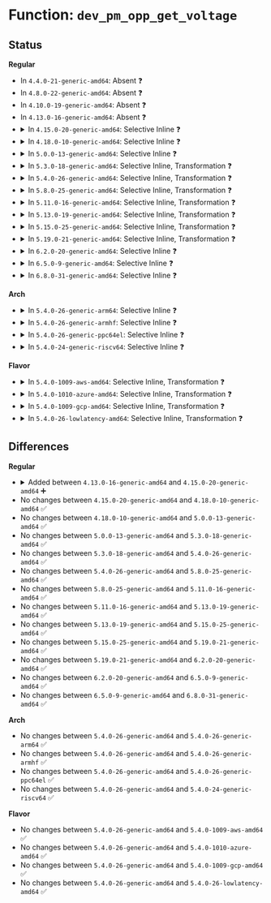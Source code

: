 # Function: <code>dev_pm_opp_get_voltage</code>

## Status
<b>Regular</b>
<ul>
<li>
In <code>4.4.0-21-generic-amd64</code>: Absent ❓
</li>
<li>
In <code>4.8.0-22-generic-amd64</code>: Absent ❓
</li>
<li>
In <code>4.10.0-19-generic-amd64</code>: Absent ❓
</li>
<li>
In <code>4.13.0-16-generic-amd64</code>: Absent ❓
</li>
<li>
<details>
<summary>In <code>4.15.0-20-generic-amd64</code>: Selective Inline ❓</summary>

```c
long unsigned int dev_pm_opp_get_voltage(struct dev_pm_opp * opp)
```

```json
{
  "name": "dev_pm_opp_get_voltage",
  "collision_type": "Unique Global",
  "inline_type": "Selective",
  "funcs": [
    {
      "addr": 18446744071587053184,
      "name": "dev_pm_opp_get_voltage",
      "external": true,
      "loc": "drivers/opp/core.c:101",
      "file": "drivers/opp/core.c",
      "inline": "not declared, inlined",
      "caller_inline": [],
      "caller_func": [
        "drivers/thermal/devfreq_cooling.c:of_devfreq_cooling_register_power"
      ]
    }
  ],
  "symbols": [
    {
      "addr": 18446744071587053184,
      "name": "dev_pm_opp_get_voltage",
      "section": ".text",
      "bind": "STB_GLOBAL",
      "size": 54
    }
  ]
}
```
</details>
</li>
<li>
<details>
<summary>In <code>4.18.0-10-generic-amd64</code>: Selective Inline ❓</summary>

```c
long unsigned int dev_pm_opp_get_voltage(struct dev_pm_opp * opp)
```

```json
{
  "name": "dev_pm_opp_get_voltage",
  "collision_type": "Unique Global",
  "inline_type": "Selective",
  "funcs": [
    {
      "addr": 18446744071587351648,
      "name": "dev_pm_opp_get_voltage",
      "external": true,
      "loc": "drivers/opp/core.c:99",
      "file": "drivers/opp/core.c",
      "inline": "not declared, inlined",
      "caller_inline": [],
      "caller_func": [
        "drivers/thermal/devfreq_cooling.c:of_devfreq_cooling_register_power"
      ]
    }
  ],
  "symbols": [
    {
      "addr": 18446744071587351648,
      "name": "dev_pm_opp_get_voltage",
      "section": ".text",
      "bind": "STB_GLOBAL",
      "size": 54
    }
  ]
}
```
</details>
</li>
<li>
<details>
<summary>In <code>5.0.0-13-generic-amd64</code>: Selective Inline ❓</summary>

```c
long unsigned int dev_pm_opp_get_voltage(struct dev_pm_opp * opp)
```

```json
{
  "name": "dev_pm_opp_get_voltage",
  "collision_type": "Unique Global",
  "inline_type": "Selective",
  "funcs": [
    {
      "addr": 18446744071587530784,
      "name": "dev_pm_opp_get_voltage",
      "external": true,
      "loc": "drivers/opp/core.c:104",
      "file": "drivers/opp/core.c",
      "inline": "not declared, inlined",
      "caller_inline": [],
      "caller_func": [
        "drivers/thermal/devfreq_cooling.c:of_devfreq_cooling_register_power"
      ]
    }
  ],
  "symbols": [
    {
      "addr": 18446744071587530784,
      "name": "dev_pm_opp_get_voltage",
      "section": ".text",
      "bind": "STB_GLOBAL",
      "size": 54
    }
  ]
}
```
</details>
</li>
<li>
<details>
<summary>In <code>5.3.0-18-generic-amd64</code>: Selective Inline, Transformation ❓</summary>

```c
long unsigned int dev_pm_opp_get_voltage(struct dev_pm_opp * opp)
```

```json
{
  "name": "dev_pm_opp_get_voltage",
  "collision_type": "Unique Global",
  "inline_type": "Selective",
  "funcs": [
    {
      "addr": 18446744071587812758,
      "name": "dev_pm_opp_get_voltage",
      "external": true,
      "loc": "drivers/opp/core.c:101",
      "file": "drivers/opp/core.c",
      "inline": "not declared, inlined",
      "caller_inline": [],
      "caller_func": [
        "drivers/thermal/devfreq_cooling.c:of_devfreq_cooling_register_power"
      ]
    }
  ],
  "symbols": [
    {
      "addr": 18446744071587812758,
      "name": "dev_pm_opp_get_voltage.cold",
      "section": ".text",
      "bind": "STB_LOCAL",
      "size": 26
    },
    {
      "addr": 18446744071587805312,
      "name": "dev_pm_opp_get_voltage",
      "section": ".text",
      "bind": "STB_GLOBAL",
      "size": 40
    }
  ]
}
```
</details>
</li>
<li>
<details>
<summary>In <code>5.4.0-26-generic-amd64</code>: Selective Inline, Transformation ❓</summary>

```c
long unsigned int dev_pm_opp_get_voltage(struct dev_pm_opp * opp)
```

```json
{
  "name": "dev_pm_opp_get_voltage",
  "collision_type": "Unique Global",
  "inline_type": "Selective",
  "funcs": [
    {
      "addr": 18446744071588018052,
      "name": "dev_pm_opp_get_voltage",
      "external": true,
      "loc": "drivers/opp/core.c:101",
      "file": "drivers/opp/core.c",
      "inline": "not declared, inlined",
      "caller_inline": [],
      "caller_func": [
        "drivers/thermal/devfreq_cooling.c:of_devfreq_cooling_register_power"
      ]
    }
  ],
  "symbols": [
    {
      "addr": 18446744071588018052,
      "name": "dev_pm_opp_get_voltage.cold",
      "section": ".text",
      "bind": "STB_LOCAL",
      "size": 26
    },
    {
      "addr": 18446744071588010336,
      "name": "dev_pm_opp_get_voltage",
      "section": ".text",
      "bind": "STB_GLOBAL",
      "size": 40
    }
  ]
}
```
</details>
</li>
<li>
<details>
<summary>In <code>5.8.0-25-generic-amd64</code>: Selective Inline, Transformation ❓</summary>

```c
long unsigned int dev_pm_opp_get_voltage(struct dev_pm_opp * opp)
```

```json
{
  "name": "dev_pm_opp_get_voltage",
  "collision_type": "Unique Global",
  "inline_type": "Selective",
  "funcs": [
    {
      "addr": 18446744071588876804,
      "name": "dev_pm_opp_get_voltage",
      "external": true,
      "loc": "drivers/opp/core.c:101",
      "file": "drivers/opp/core.c",
      "inline": "not declared, inlined",
      "caller_inline": [],
      "caller_func": [
        "drivers/thermal/devfreq_cooling.c:devfreq_cooling_gen_tables"
      ]
    }
  ],
  "symbols": [
    {
      "addr": 18446744071588876804,
      "name": "dev_pm_opp_get_voltage.cold",
      "section": ".text",
      "bind": "STB_LOCAL",
      "size": 26
    },
    {
      "addr": 18446744071588863472,
      "name": "dev_pm_opp_get_voltage",
      "section": ".text",
      "bind": "STB_GLOBAL",
      "size": 40
    }
  ]
}
```
</details>
</li>
<li>
<details>
<summary>In <code>5.11.0-16-generic-amd64</code>: Selective Inline, Transformation ❓</summary>

```c
long unsigned int dev_pm_opp_get_voltage(struct dev_pm_opp * opp)
```

```json
{
  "name": "dev_pm_opp_get_voltage",
  "collision_type": "Unique Global",
  "inline_type": "Selective",
  "funcs": [
    {
      "addr": 18446744071591595788,
      "name": "dev_pm_opp_get_voltage",
      "external": true,
      "loc": "drivers/opp/core.c:101",
      "file": "drivers/opp/core.c",
      "inline": "not declared, inlined",
      "caller_inline": [],
      "caller_func": []
    }
  ],
  "symbols": [
    {
      "addr": 18446744071591595788,
      "name": "dev_pm_opp_get_voltage.cold",
      "section": ".text",
      "bind": "STB_LOCAL",
      "size": 26
    },
    {
      "addr": 18446744071588878304,
      "name": "dev_pm_opp_get_voltage",
      "section": ".text",
      "bind": "STB_GLOBAL",
      "size": 40
    }
  ]
}
```
</details>
</li>
<li>
<details>
<summary>In <code>5.13.0-19-generic-amd64</code>: Selective Inline, Transformation ❓</summary>

```c
long unsigned int dev_pm_opp_get_voltage(struct dev_pm_opp * opp)
```

```json
{
  "name": "dev_pm_opp_get_voltage",
  "collision_type": "Unique Global",
  "inline_type": "Selective",
  "funcs": [
    {
      "addr": 18446744071591538960,
      "name": "dev_pm_opp_get_voltage",
      "external": true,
      "loc": "drivers/opp/core.c:105",
      "file": "drivers/opp/core.c",
      "inline": "not declared, inlined",
      "caller_inline": [],
      "caller_func": [
        "drivers/thermal/devfreq_cooling.c:devfreq_cooling_get_requested_power"
      ]
    }
  ],
  "symbols": [
    {
      "addr": 18446744071591538960,
      "name": "dev_pm_opp_get_voltage.cold",
      "section": ".text",
      "bind": "STB_LOCAL",
      "size": 27
    },
    {
      "addr": 18446744071588765184,
      "name": "dev_pm_opp_get_voltage",
      "section": ".text",
      "bind": "STB_GLOBAL",
      "size": 35
    }
  ]
}
```
</details>
</li>
<li>
<details>
<summary>In <code>5.15.0-25-generic-amd64</code>: Selective Inline, Transformation ❓</summary>

```c
long unsigned int dev_pm_opp_get_voltage(struct dev_pm_opp * opp)
```

```json
{
  "name": "dev_pm_opp_get_voltage",
  "collision_type": "Unique Global",
  "inline_type": "Selective",
  "funcs": [
    {
      "addr": 18446744071592653085,
      "name": "dev_pm_opp_get_voltage",
      "external": true,
      "loc": "drivers/opp/core.c:105",
      "file": "drivers/opp/core.c",
      "inline": "not declared, inlined",
      "caller_inline": [],
      "caller_func": [
        "drivers/thermal/devfreq_cooling.c:devfreq_cooling_get_requested_power"
      ]
    }
  ],
  "symbols": [
    {
      "addr": 18446744071592653085,
      "name": "dev_pm_opp_get_voltage.cold",
      "section": ".text",
      "bind": "STB_LOCAL",
      "size": 27
    },
    {
      "addr": 18446744071589456816,
      "name": "dev_pm_opp_get_voltage",
      "section": ".text",
      "bind": "STB_GLOBAL",
      "size": 35
    }
  ]
}
```
</details>
</li>
<li>
<details>
<summary>In <code>5.19.0-21-generic-amd64</code>: Selective Inline, Transformation ❓</summary>

```c
long unsigned int dev_pm_opp_get_voltage(struct dev_pm_opp * opp)
```

```json
{
  "name": "dev_pm_opp_get_voltage",
  "collision_type": "Unique Global",
  "inline_type": "Selective",
  "funcs": [
    {
      "addr": 18446744071594537671,
      "name": "dev_pm_opp_get_voltage",
      "external": true,
      "loc": "drivers/opp/core.c:105",
      "file": "drivers/opp/core.c",
      "inline": "not declared, inlined",
      "caller_inline": [],
      "caller_func": [
        "drivers/thermal/devfreq_cooling.c:devfreq_cooling_get_requested_power"
      ]
    }
  ],
  "symbols": [
    {
      "addr": 18446744071594537671,
      "name": "dev_pm_opp_get_voltage.cold",
      "section": ".text",
      "bind": "STB_LOCAL",
      "size": 35
    },
    {
      "addr": 18446744071590933776,
      "name": "dev_pm_opp_get_voltage",
      "section": ".text",
      "bind": "STB_GLOBAL",
      "size": 43
    }
  ]
}
```
</details>
</li>
<li>
<details>
<summary>In <code>6.2.0-20-generic-amd64</code>: Selective Inline ❓</summary>

```c
long unsigned int dev_pm_opp_get_voltage(struct dev_pm_opp * opp)
```

```json
{
  "name": "dev_pm_opp_get_voltage",
  "collision_type": "Unique Global",
  "inline_type": "Selective",
  "funcs": [
    {
      "addr": 18446744071592636272,
      "name": "dev_pm_opp_get_voltage",
      "external": true,
      "loc": "drivers/opp/core.c:121",
      "file": "drivers/opp/core.c",
      "inline": "not declared, inlined",
      "caller_inline": [],
      "caller_func": [
        "drivers/thermal/devfreq_cooling.c:devfreq_cooling_get_requested_power"
      ]
    }
  ],
  "symbols": [
    {
      "addr": 18446744071592636272,
      "name": "dev_pm_opp_get_voltage",
      "section": ".text",
      "bind": "STB_GLOBAL",
      "size": 70
    }
  ]
}
```
</details>
</li>
<li>
<details>
<summary>In <code>6.5.0-9-generic-amd64</code>: Selective Inline ❓</summary>

```c
long unsigned int dev_pm_opp_get_voltage(struct dev_pm_opp * opp)
```

```json
{
  "name": "dev_pm_opp_get_voltage",
  "collision_type": "Unique Global",
  "inline_type": "Selective",
  "funcs": [
    {
      "addr": 18446744071593066864,
      "name": "dev_pm_opp_get_voltage",
      "external": true,
      "loc": "drivers/opp/core.c:118",
      "file": "drivers/opp/core.c",
      "inline": "not declared, inlined",
      "caller_inline": [],
      "caller_func": [
        "drivers/thermal/devfreq_cooling.c:devfreq_cooling_get_requested_power"
      ]
    }
  ],
  "symbols": [
    {
      "addr": 18446744071593066864,
      "name": "dev_pm_opp_get_voltage",
      "section": ".text",
      "bind": "STB_GLOBAL",
      "size": 70
    }
  ]
}
```
</details>
</li>
<li>
<details>
<summary>In <code>6.8.0-31-generic-amd64</code>: Selective Inline ❓</summary>

```c
long unsigned int dev_pm_opp_get_voltage(struct dev_pm_opp * opp)
```

```json
{
  "name": "dev_pm_opp_get_voltage",
  "collision_type": "Unique Global",
  "inline_type": "Selective",
  "funcs": [
    {
      "addr": 18446744071593818112,
      "name": "dev_pm_opp_get_voltage",
      "external": true,
      "loc": "drivers/opp/core.c:118",
      "file": "drivers/opp/core.c",
      "inline": "not declared, inlined",
      "caller_inline": [],
      "caller_func": [
        "drivers/thermal/devfreq_cooling.c:devfreq_cooling_get_requested_power"
      ]
    }
  ],
  "symbols": [
    {
      "addr": 18446744071593818112,
      "name": "dev_pm_opp_get_voltage",
      "section": ".text",
      "bind": "STB_GLOBAL",
      "size": 70
    }
  ]
}
```
</details>
</li>
</ul>
<b>Arch</b>
<ul>
<li>
<details>
<summary>In <code>5.4.0-26-generic-arm64</code>: Selective Inline ❓</summary>

```c
long unsigned int dev_pm_opp_get_voltage(struct dev_pm_opp * opp)
```

```json
{
  "name": "dev_pm_opp_get_voltage",
  "collision_type": "Unique Global",
  "inline_type": "Selective",
  "funcs": [
    {
      "addr": 18446603336501266096,
      "name": "dev_pm_opp_get_voltage",
      "external": true,
      "loc": "drivers/opp/core.c:101",
      "file": "drivers/opp/core.c",
      "inline": "not declared, inlined",
      "caller_inline": [],
      "caller_func": [
        "drivers/thermal/cpu_cooling.c:__cpufreq_cooling_register",
        "drivers/thermal/devfreq_cooling.c:of_devfreq_cooling_register_power"
      ]
    }
  ],
  "symbols": [
    {
      "addr": 18446603336501266096,
      "name": "dev_pm_opp_get_voltage",
      "section": ".text",
      "bind": "STB_GLOBAL",
      "size": 88
    }
  ]
}
```
</details>
</li>
<li>
<details>
<summary>In <code>5.4.0-26-generic-armhf</code>: Selective Inline ❓</summary>

```c
long unsigned int dev_pm_opp_get_voltage(struct dev_pm_opp * opp)
```

```json
{
  "name": "dev_pm_opp_get_voltage",
  "collision_type": "Unique Global",
  "inline_type": "Selective",
  "funcs": [
    {
      "addr": 3233756916,
      "name": "dev_pm_opp_get_voltage",
      "external": true,
      "loc": "drivers/opp/core.c:101",
      "file": "drivers/opp/core.c",
      "inline": "not declared, inlined",
      "caller_inline": [],
      "caller_func": [
        "drivers/clk/tegra/clk-dfll.c:tegra_dfll_register",
        "drivers/clk/tegra/clk-dfll.c:tegra_dfll_register",
        "drivers/clk/tegra/clk-dfll.c:tegra_dfll_register",
        "drivers/clk/tegra/clk-dfll.c:dfll_calculate_rate_request",
        "drivers/thermal/cpu_cooling.c:__cpufreq_cooling_register",
        "drivers/thermal/devfreq_cooling.c:of_devfreq_cooling_register_power",
        "drivers/thermal/devfreq_cooling.c:get_voltage",
        "drivers/cpufreq/omap-cpufreq.c:omap_target"
      ]
    }
  ],
  "symbols": [
    {
      "addr": 3233756916,
      "name": "dev_pm_opp_get_voltage",
      "section": ".text",
      "bind": "STB_GLOBAL",
      "size": 76
    }
  ]
}
```
</details>
</li>
<li>
<details>
<summary>In <code>5.4.0-26-generic-ppc64el</code>: Selective Inline ❓</summary>

```c
long unsigned int dev_pm_opp_get_voltage(struct dev_pm_opp * opp)
```

```json
{
  "name": "dev_pm_opp_get_voltage",
  "collision_type": "Unique Global",
  "inline_type": "Selective",
  "funcs": [
    {
      "addr": 13835058055294787280,
      "name": "dev_pm_opp_get_voltage",
      "external": true,
      "loc": "drivers/opp/core.c:101",
      "file": "drivers/opp/core.c",
      "inline": "not declared, inlined",
      "caller_inline": [],
      "caller_func": [
        "drivers/thermal/cpu_cooling.c:__cpufreq_cooling_register",
        "drivers/thermal/devfreq_cooling.c:of_devfreq_cooling_register_power",
        "drivers/thermal/devfreq_cooling.c:get_voltage"
      ]
    }
  ],
  "symbols": [
    {
      "addr": 13835058055294787280,
      "name": "dev_pm_opp_get_voltage",
      "section": ".text",
      "bind": "STB_GLOBAL",
      "size": 104
    }
  ]
}
```
</details>
</li>
<li>
<details>
<summary>In <code>5.4.0-24-generic-riscv64</code>: Selective Inline ❓</summary>

```c
long unsigned int dev_pm_opp_get_voltage(struct dev_pm_opp * opp)
```

```json
{
  "name": "dev_pm_opp_get_voltage",
  "collision_type": "Unique Global",
  "inline_type": "Selective",
  "funcs": [
    {
      "addr": 18446743936277943098,
      "name": "dev_pm_opp_get_voltage",
      "external": true,
      "loc": "drivers/opp/core.c:101",
      "file": "drivers/opp/core.c",
      "inline": "not declared, inlined",
      "caller_inline": [],
      "caller_func": [
        "drivers/thermal/devfreq_cooling.c:of_devfreq_cooling_register_power",
        "drivers/thermal/devfreq_cooling.c:get_voltage"
      ]
    }
  ],
  "symbols": [
    {
      "addr": 18446743936277943098,
      "name": "dev_pm_opp_get_voltage",
      "section": ".text",
      "bind": "STB_GLOBAL",
      "size": 72
    }
  ]
}
```
</details>
</li>
</ul>
<b>Flavor</b>
<ul>
<li>
<details>
<summary>In <code>5.4.0-1009-aws-amd64</code>: Selective Inline, Transformation ❓</summary>

```c
long unsigned int dev_pm_opp_get_voltage(struct dev_pm_opp * opp)
```

```json
{
  "name": "dev_pm_opp_get_voltage",
  "collision_type": "Unique Global",
  "inline_type": "Selective",
  "funcs": [
    {
      "addr": 18446744071587643044,
      "name": "dev_pm_opp_get_voltage",
      "external": true,
      "loc": "drivers/opp/core.c:101",
      "file": "drivers/opp/core.c",
      "inline": "not declared, inlined",
      "caller_inline": [],
      "caller_func": [
        "drivers/thermal/devfreq_cooling.c:of_devfreq_cooling_register_power"
      ]
    }
  ],
  "symbols": [
    {
      "addr": 18446744071587643044,
      "name": "dev_pm_opp_get_voltage.cold",
      "section": ".text",
      "bind": "STB_LOCAL",
      "size": 26
    },
    {
      "addr": 18446744071587635328,
      "name": "dev_pm_opp_get_voltage",
      "section": ".text",
      "bind": "STB_GLOBAL",
      "size": 40
    }
  ]
}
```
</details>
</li>
<li>
<details>
<summary>In <code>5.4.0-1010-azure-amd64</code>: Selective Inline, Transformation ❓</summary>

```c
long unsigned int dev_pm_opp_get_voltage(struct dev_pm_opp * opp)
```

```json
{
  "name": "dev_pm_opp_get_voltage",
  "collision_type": "Unique Global",
  "inline_type": "Selective",
  "funcs": [
    {
      "addr": 18446744071587416916,
      "name": "dev_pm_opp_get_voltage",
      "external": true,
      "loc": "drivers/opp/core.c:101",
      "file": "drivers/opp/core.c",
      "inline": "not declared, inlined",
      "caller_inline": [],
      "caller_func": [
        "drivers/thermal/devfreq_cooling.c:of_devfreq_cooling_register_power"
      ]
    }
  ],
  "symbols": [
    {
      "addr": 18446744071587416916,
      "name": "dev_pm_opp_get_voltage.cold",
      "section": ".text",
      "bind": "STB_LOCAL",
      "size": 26
    },
    {
      "addr": 18446744071587409200,
      "name": "dev_pm_opp_get_voltage",
      "section": ".text",
      "bind": "STB_GLOBAL",
      "size": 40
    }
  ]
}
```
</details>
</li>
<li>
<details>
<summary>In <code>5.4.0-1009-gcp-amd64</code>: Selective Inline, Transformation ❓</summary>

```c
long unsigned int dev_pm_opp_get_voltage(struct dev_pm_opp * opp)
```

```json
{
  "name": "dev_pm_opp_get_voltage",
  "collision_type": "Unique Global",
  "inline_type": "Selective",
  "funcs": [
    {
      "addr": 18446744071587974196,
      "name": "dev_pm_opp_get_voltage",
      "external": true,
      "loc": "drivers/opp/core.c:101",
      "file": "drivers/opp/core.c",
      "inline": "not declared, inlined",
      "caller_inline": [],
      "caller_func": [
        "drivers/thermal/devfreq_cooling.c:of_devfreq_cooling_register_power"
      ]
    }
  ],
  "symbols": [
    {
      "addr": 18446744071587974196,
      "name": "dev_pm_opp_get_voltage.cold",
      "section": ".text",
      "bind": "STB_LOCAL",
      "size": 26
    },
    {
      "addr": 18446744071587966480,
      "name": "dev_pm_opp_get_voltage",
      "section": ".text",
      "bind": "STB_GLOBAL",
      "size": 40
    }
  ]
}
```
</details>
</li>
<li>
<details>
<summary>In <code>5.4.0-26-lowlatency-amd64</code>: Selective Inline, Transformation ❓</summary>

```c
long unsigned int dev_pm_opp_get_voltage(struct dev_pm_opp * opp)
```

```json
{
  "name": "dev_pm_opp_get_voltage",
  "collision_type": "Unique Global",
  "inline_type": "Selective",
  "funcs": [
    {
      "addr": 18446744071588089572,
      "name": "dev_pm_opp_get_voltage",
      "external": true,
      "loc": "drivers/opp/core.c:101",
      "file": "drivers/opp/core.c",
      "inline": "not declared, inlined",
      "caller_inline": [],
      "caller_func": [
        "drivers/thermal/devfreq_cooling.c:of_devfreq_cooling_register_power"
      ]
    }
  ],
  "symbols": [
    {
      "addr": 18446744071588089572,
      "name": "dev_pm_opp_get_voltage.cold",
      "section": ".text",
      "bind": "STB_LOCAL",
      "size": 26
    },
    {
      "addr": 18446744071588081856,
      "name": "dev_pm_opp_get_voltage",
      "section": ".text",
      "bind": "STB_GLOBAL",
      "size": 40
    }
  ]
}
```
</details>
</li>
</ul>

## Differences
<b>Regular</b>
<ul>
<li>
<details>
<summary>Added between <code>4.13.0-16-generic-amd64</code> and <code>4.15.0-20-generic-amd64</code> ➕</summary>

```c
long unsigned int dev_pm_opp_get_voltage(struct dev_pm_opp * opp)
```
</details>
</li>
<li>
No changes between <code>4.15.0-20-generic-amd64</code> and <code>4.18.0-10-generic-amd64</code> ✅
</li>
<li>
No changes between <code>4.18.0-10-generic-amd64</code> and <code>5.0.0-13-generic-amd64</code> ✅
</li>
<li>
No changes between <code>5.0.0-13-generic-amd64</code> and <code>5.3.0-18-generic-amd64</code> ✅
</li>
<li>
No changes between <code>5.3.0-18-generic-amd64</code> and <code>5.4.0-26-generic-amd64</code> ✅
</li>
<li>
No changes between <code>5.4.0-26-generic-amd64</code> and <code>5.8.0-25-generic-amd64</code> ✅
</li>
<li>
No changes between <code>5.8.0-25-generic-amd64</code> and <code>5.11.0-16-generic-amd64</code> ✅
</li>
<li>
No changes between <code>5.11.0-16-generic-amd64</code> and <code>5.13.0-19-generic-amd64</code> ✅
</li>
<li>
No changes between <code>5.13.0-19-generic-amd64</code> and <code>5.15.0-25-generic-amd64</code> ✅
</li>
<li>
No changes between <code>5.15.0-25-generic-amd64</code> and <code>5.19.0-21-generic-amd64</code> ✅
</li>
<li>
No changes between <code>5.19.0-21-generic-amd64</code> and <code>6.2.0-20-generic-amd64</code> ✅
</li>
<li>
No changes between <code>6.2.0-20-generic-amd64</code> and <code>6.5.0-9-generic-amd64</code> ✅
</li>
<li>
No changes between <code>6.5.0-9-generic-amd64</code> and <code>6.8.0-31-generic-amd64</code> ✅
</li>
</ul>
<b>Arch</b>
<ul>
<li>
No changes between <code>5.4.0-26-generic-amd64</code> and <code>5.4.0-26-generic-arm64</code> ✅
</li>
<li>
No changes between <code>5.4.0-26-generic-amd64</code> and <code>5.4.0-26-generic-armhf</code> ✅
</li>
<li>
No changes between <code>5.4.0-26-generic-amd64</code> and <code>5.4.0-26-generic-ppc64el</code> ✅
</li>
<li>
No changes between <code>5.4.0-26-generic-amd64</code> and <code>5.4.0-24-generic-riscv64</code> ✅
</li>
</ul>
<b>Flavor</b>
<ul>
<li>
No changes between <code>5.4.0-26-generic-amd64</code> and <code>5.4.0-1009-aws-amd64</code> ✅
</li>
<li>
No changes between <code>5.4.0-26-generic-amd64</code> and <code>5.4.0-1010-azure-amd64</code> ✅
</li>
<li>
No changes between <code>5.4.0-26-generic-amd64</code> and <code>5.4.0-1009-gcp-amd64</code> ✅
</li>
<li>
No changes between <code>5.4.0-26-generic-amd64</code> and <code>5.4.0-26-lowlatency-amd64</code> ✅
</li>
</ul>
